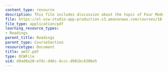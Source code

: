 ```yaml
---
content_type: resource
description: This file includes discussion about the topic of Four Model examples.
file: https://ol-ocw-studio-app-production.s3.amazonaws.com/courses/18-086-mathematical-methods-for-engineers-ii-spring-2006/d9ad8a20efdcd46c4cccd981bc4306e5_am37.pdf
file_type: application/pdf
learning_resource_types:
- Readings
parent_title: Readings
parent_type: CourseSection
resourcetype: Document
title: am37.pdf
type: OCWFile
uid: d9ad8a20-efdc-d46c-4ccc-d981bc4306e5
---
```

